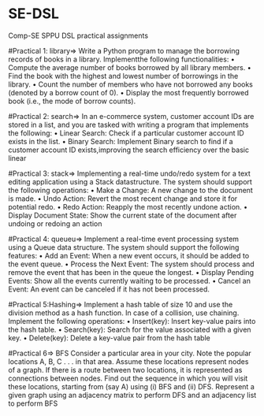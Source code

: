 # SE-DSL
Comp-SE SPPU DSL practical assignments

#Practical 1: library=>
Write a Python program to manage the borrowing records of books in a library. Implementthe following functionalities:
• Compute the average number of books borrowed by all library members.
• Find the book with the highest and lowest number of borrowings in the library.
• Count the number of members who have not borrowed any books (denoted by a borrow count of 0).
• Display the most frequently borrowed book (i.e., the mode of borrow counts).

#Practical 2: search=>
In an e-commerce system, customer account IDs are stored in a list, and you are tasked with writing a program that implements the following:
• Linear Search: Check if a particular customer account ID exists in the list.
• Binary Search: Implement Binary search to find if a customer account ID exists,improving the search efficiency over the basic linear

#Practical 3: stack=>
Implementing a real-time undo/redo system for a text editing application using a Stack datastructure. The system should support the following operations:
• Make a Change: A new change to the document is made.
• Undo Action: Revert the most recent change and store it for potential redo.
• Redo Action: Reapply the most recently undone action.
• Display Document State: Show the current state of the document after undoing or redoing an action

#Practical 4: queueu=>
Implement a real-time event processing system using a Queue data structure. The system should support the following features:
• Add an Event: When a new event occurs, it should be added to the event queue.
• Process the Next Event: The system should process and remove the event that has been in the queue the longest.
• Display Pending Events: Show all the events currently waiting to be processed.
• Cancel an Event: An event can be canceled if it has not been processed.

#Practical 5:Hashing=>
Implement a hash table of size 10 and use the division method as a hash function. 
In case of a collision, use chaining. Implement the following operations:
• Insert(key): Insert key-value pairs into the hash table. 
• Search(key): Search for the value associated with a given key.
• Delete(key): Delete a key-value pair from the hash table

#Practical 6=> BFS
Consider a particular area in your city. Note the popular locations A, B, C . . . in that area.
Assume these locations represent nodes of a graph. If there is a route between two locations,
it is represented as connections between nodes. Find out the sequence in which you will
visit these locations, starting from (say A) using (i) BFS and (ii) DFS. Represent a given
graph using an adjacency matrix to perform DFS and an adjacency list to perform BFS



